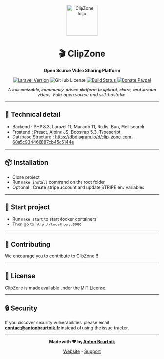 <div align="center">

<img src="https://www.clip-zone.com/images/logo.png" alt="ClipZone logo" height="100">

# 🎬 ClipZone

**Open Source Video Sharing Platform**

[![Laravel Version](https://img.shields.io/badge/Laravel-11.0+-FF2D20?style=flat&logo=laravel)](https://laravel.com)
![GitHub License](https://img.shields.io/github/license/abourtnik/clip-zone)
<a href="https://github.com/abourtnik/clip-zone/actions">
<img src="https://github.com/abourtnik/clip-zone/actions/workflows/CI-CD.yml/badge.svg" alt="Build Status">
</a>
<a href="https://www.paypal.com/donate/?hosted_button_id=P4KH8VMKM6XMJ">
<img src="https://img.shields.io/badge/Donate-blue?logo=paypal" alt="Donate Paypal">
</a>

*A customizable, community-driven platform to upload, share, and stream videos. Fully open source and self-hostable.*

</div>

---

## 🔧 Technical detail

- Backend : PHP 8.3, Laravel 11, Mariadb 11, Redis, Bun, Meilisearch
- Frontend : Preact, Alpine JS, Boostrap 5.3, Typescript
- Database Structure : https://dbdiagram.io/d/clip-zone-com-68a5c934466887cb45d5144e

---

## 📦 Installation

- Clone project
- Run `make install` command on the root folder
- Optional : Create stripe account and update STRIPE env variables

---

## 🚀 Start project
- Run `make start` to start docker containers
- Then go to `http://localhost:8080`

---

## 🤝 Contributing

We encourage you to contribute to ClipZone !!

---

## 📜 License
ClipZone is made available under the [MIT License](http://www.opensource.org/licenses/mit-license.php).

---

## 🔒 Security

If you discover security vulnerabilities, please email **contact@antonbourtnik.fr** instead of using the issue tracker.

---

<div align="center">

**Made with ❤️ by [Anton Bourtnik](https://github.com/abourtnik)**

[Website](https://www.antonbourtnik.fr) • [Support](mailto:contact@antonbourtnik.fr)
</div>
